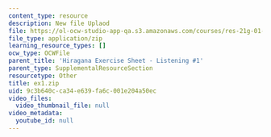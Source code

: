 ```yaml
---
content_type: resource
description: New file Uplaod
file: https://ol-ocw-studio-app-qa.s3.amazonaws.com/courses/res-21g-01-kana-spring-2010/9c3b640cca34e639fa6c001e204a50ec_ex1.zip
file_type: application/zip
learning_resource_types: []
ocw_type: OCWFile
parent_title: 'Hiragana Exercise Sheet - Listening #1'
parent_type: SupplementalResourceSection
resourcetype: Other
title: ex1.zip
uid: 9c3b640c-ca34-e639-fa6c-001e204a50ec
video_files:
  video_thumbnail_file: null
video_metadata:
  youtube_id: null
---
```

